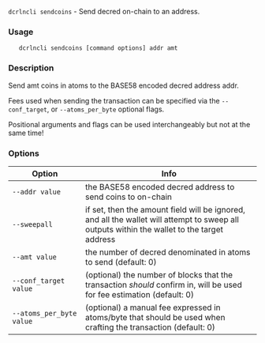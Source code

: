 `dcrlncli sendcoins` - Send decred on-chain to an address.

### Usage
```
   dcrlncli sendcoins [command options] addr amt
```

### Description
   
Send amt coins in atoms to the BASE58 encoded decred address addr.

Fees used when sending the transaction can be specified via the `--conf_target`, or
`--atoms_per_byte` optional flags.

Positional arguments and flags can be used interchangeably but not at the same time!

### Options
|Option|Info|
|--|--|
|`--addr value`|            the BASE58 encoded decred address to send coins to on-chain|
|`--sweepall`|              if set, then the amount field will be ignored, and all the wallet will attempt to sweep all outputs within the wallet to the target address|
|`--amt value`|             the number of decred denominated in atoms to send (default: 0)|
|`--conf_target value`|     (optional) the number of blocks that the transaction *should* confirm in, will be used for fee estimation (default: 0)|
|`--atoms_per_byte value`|  (optional) a manual fee expressed in atoms/byte that should be used when crafting the transaction (default: 0)|
